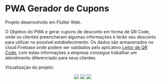 # PWA Gerador de Cupons

Projeto desenvolvido em Flutter Web.

O Objetivo do PWA e gerar cupons de desconto em forma de QR Code, onde os clientes preencheram algumas informações e terão seu desconto para utilizar no possível estabelecimento. Os dados são armazenados no cloud Firebase onde podem ser validados pelo aplicativo [Leitor de QR Code](https://github.com/WermesonF/leitor_qrcode), com estas informações a empresa consegue trabalhar um atendimento diferenciado para seus clientes.

Vizualização do projeto:

<p align="center">
  <img src="https://user-images.githubusercontent.com/101995826/196834825-ae8c4ad5-e32a-48d9-ae7f-ed5803858166.png"/>
  <img src="https://user-images.githubusercontent.com/101995826/196834866-724c73d7-24d1-4582-a89f-cb1ac836c665.png"/>
  <img src="https://user-images.githubusercontent.com/101995826/196834871-2b5d0078-b670-467b-af1a-3bb5654a9a4a.png"/>
</p>



